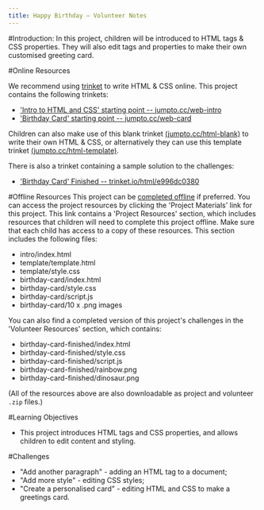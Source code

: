 ```yaml
---
title: Happy Birthday — Volunteer Notes
---
```


#Introduction:
In this project, children will be introduced to HTML tags & CSS properties. They will also edit tags and properties to make their own customised greeting card.

#Online Resources

We recommend using [trinket](https://trinket.io/) to write HTML & CSS online. This project contains the following trinkets:

+ ['Intro to HTML and CSS' starting point -- jumpto.cc/web-intro](http://jumpto.cc/web-intro)
+ ['Birthday Card' starting point  -- jumpto.cc/web-card](http://jumpto.cc/web-card)

Children can also make use of this blank trinket [(jumpto.cc/html-blank)](http://jumpto.cc/html-blank) to write their own HTML & CSS, or alternatively they can use this template trinket [(jumpto.cc/html-template)](http://jumpto.cc/html-template).

There is also a trinket containing a sample solution to the challenges:

+ ['Birthday Card' Finished -- trinket.io/html/e996dc0380](https://trinket.io/html/e996dc0380)

#Offline Resources
This project can be [completed offline](https://www.codeclubprojects.org/en-GB/resources/webdev-working-offline/) if preferred. You can access the project resources by clicking the 'Project Materials' link for this project. This link contains a 'Project Resources' section, which includes resources that children will need to complete this project offline. Make sure that each child has access to a copy of these resources. This section includes the following files:

+ intro/index.html
+ template/template.html
+ template/style.css
+ birthday-card/index.html
+ birthday-card/style.css
+ birthday-card/script.js
+ birthday-card/10 x .png images

You can also find a completed version of this project's challenges in the 'Volunteer Resources' section, which contains:

+ birthday-card-finished/index.html
+ birthday-card-finished/style.css
+ birthday-card-finished/script.js
+ birthday-card-finished/rainbow.png
+ birthday-card-finished/dinosaur.png

(All of the resources above are also downloadable as project and volunteer `.zip` files.)

#Learning Objectives
+ This project introduces HTML tags and CSS properties, and allows children to edit content and styling.

#Challenges
+ "Add another paragraph" - adding an HTML tag to a document;
+ "Add more style" - editing CSS styles;
+ "Create a personalised card" - editing HTML and CSS to make a greetings card.

